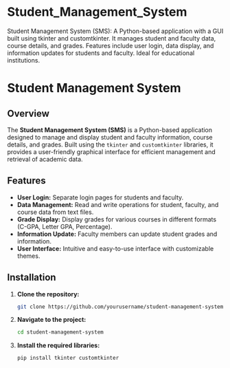 # Student_Management_System
Student Management System (SMS): A Python-based application with a GUI built using tkinter and customtkinter. It manages student and faculty data, course details, and grades. Features include user login, data display, and information updates for students and faculty. Ideal for educational institutions.
# Student Management System

## Overview

The **Student Management System (SMS)** is a Python-based application designed to manage and display student and faculty information, course details, and grades. Built using the `tkinter` and `customtkinter` libraries, it provides a user-friendly graphical interface for efficient management and retrieval of academic data.

## Features

- **User Login:** Separate login pages for students and faculty.
- **Data Management:** Read and write operations for student, faculty, and course data from text files.
- **Grade Display:** Display grades for various courses in different formats (C-GPA, Letter GPA, Percentage).
- **Information Update:** Faculty members can update student grades and information.
- **User Interface:** Intuitive and easy-to-use interface with customizable themes.

## Installation

1. **Clone the repository:**
   ```sh
   git clone https://github.com/yourusername/student-management-system.git
2. **Navigate to the project:**
   ```sh
   cd student-management-system
3. **Install the required libraries:**
   ```sh
   pip install tkinter customtkinter
